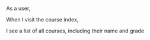 As a user,

When I visit the course index,

I see a list of all courses, including their name and grade
